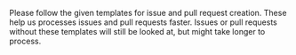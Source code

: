 Please follow the given templates for issue and pull request creation.
These help us processes issues and pull requests faster.
Issues or pull requests without these templates will still be looked at, but might take longer to process.
